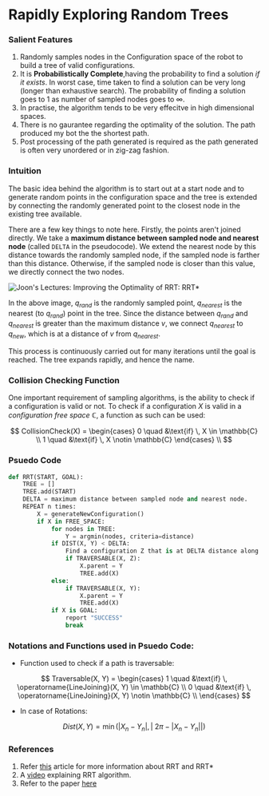 # Rapidly Exploring Random Trees

### Salient Features
1. Randomly samples nodes in the Configuration space of the robot to build a tree of valid configurations.
2. It is **Probabilistically Complete**,having the probability to find a solution _if it exists_. In worst case, time taken to find a solution can be very long (longer than exhaustive search). The probability of finding a solution goes to $1$ as number of sampled nodes goes to $\infty$.
3. In practise, the algorithm tends to be very effecitve in high dimensional spaces.
4. There is no gaurantee regarding the optimality of the solution. The path produced my bot the the shortest path.
5. Post processing of the path generated is required as the path generated is often very unordered or in zig-zag fashion.

### Intuition

The basic idea behind the algorithm is to start out at a start node and to generate random points in the configuration space and the tree is extended by connecting the randomly generated point to the closest node in the existing tree available.

There are a few key things to note here. Firstly, the points aren't joined directly. We take a **maximum distance between sampled node and nearest node** (called `DELTA` in the pseudocode). We extend the nearest node by this distance towards the randomly sampled node, if the sampled node is farther than this distance. Otherwise, if the sampled node is closer than this value, we directly connect the two nodes.

![Joon&#39;s Lectures: Improving the Optimality of RRT: RRT*](http://4.bp.blogspot.com/-llC0qka-mpc/TWu6P9HjzZI/AAAAAAAAAOI/8i62sqfRUFE/s1600/rrt01.png)

In the above image, $q_{rand}$ is the randomly sampled point, $q_{nearest}$ is the nearest (to $q_{rand}$) point in the tree. Since the distance between $q_{rand}$ and $q_{nearest}$ is greater than the maximum distance $v$, we connect $q_{nearest}$ to $q_{new}$, which is at a distance of $v$ from $q_{nearest}$.

This process is continuously carried out for many iterations until the goal is reached. The tree expands rapidly, and hence the name.

### Collision Checking Function
One important requirement of sampling algorithms, is the ability to check if a configuration is valid or not. To check if a configuration $X$ is valid in a _configuration free space_ $\mathbb{C}$, a function as such can be used:

$$
	CollisionCheck(X) = \begin{cases}
								0 \quad &\text{if} \, X \in \mathbb{C} \\
								1 \quad &\text{if} \, X \notin \mathbb{C}
						\end{cases} \\
$$

### Psuedo Code
```python
def RRT(START, GOAL):
	TREE = []
	TREE.add(START)
	DELTA = maximum distance between sampled node and nearest node. 
	REPEAT n times:
		X = generateNewConfiguration()
		if X in FREE_SPACE:
			for nodes in TREE:
				Y = argmin(nodes, criteria=distance)
			if DIST(X, Y) < DELTA:
				Find a configuration Z that is at DELTA distance along the path from X to Y
				if TRAVERSABLE(X, Z):
					X.parent = Y
					TREE.add(X)
			else:
				if TRAVERSABLE(X, Y):
					X.parent = Y
					TREE.add(X)
			if X is GOAL:
				report "SUCCESS"
				break

```
### Notations and Functions used in Psuedo Code:

- Function used to check if a path is traversable:

$$
	Traversable(X, Y) = \begin{cases}
						1 \quad &\text{if} \, \operatorname{LineJoining}(X, Y) \in \mathbb{C} \\
						0 \quad &\text{if} \, \operatorname{LineJoining}(X, Y) \notin \mathbb{C} \\
						\end{cases}
$$

- In case of Rotations:

$$
	Dist(X, Y) = \min{(\lvert X_n - Y_n \rvert}, \lvert\ 2\pi - \lvert X_n - Y_n \rvert \rvert) 
$$

### References
1. Refer [this](https://medium.com/@theclassytim/robotic-path-planning-rrt-and-rrt-212319121378) article for more information about RRT and RRT*
2. A [video](https://www.youtube.com/watch?v=xAmN8WnltRY) explaining RRT algorithm.
3. Refer to the paper [here](http://msl.cs.illinois.edu/~lavalle/papers/Lav98c.pdf)


